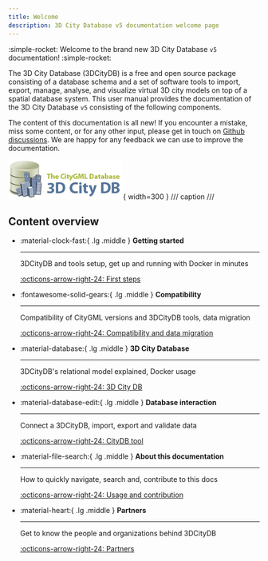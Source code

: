 ```yaml
---
title: Welcome
description: 3D City Database v5 documentation welcome page
---
```


:simple-rocket: Welcome to the brand new 3D City Database `v5` documentation! :simple-rocket:

The 3D City Database (3DCityDB) is a free and open source package consisting of a database schema and a set of software tools to import, export, manage, analyse, and visualize virtual 3D city models on top of a spatial database system. This user manual provides the documentation of the 3D City Database `v5` consisting of the following components.

The content of this documentation is all new! If you encounter a mistake, miss some content, or for any other input, please get in touch on [Github discussions](https://github.com/3dcitydb/3dcitydb-mkdocs/discussions). We are happy for any feedback we can use to improve the documentation.

![3DCityDB logo](./assets/img/logos/3dcitydb-logo-long.jpg){ width=300 }
/// caption
///

## Content overview

<div class="grid cards" markdown>

- :material-clock-fast:{ .lg .middle } __Getting started__

    ---

    3DCityDB and tools setup, get up and running with Docker in minutes

    [:octicons-arrow-right-24: First steps](first-steps/index.md)

- :fontawesome-solid-gears:{ .lg .middle } __Compatibility__

    ---

    Compatibility of CityGML versions and 3DCityDB tools, data migration

    [:octicons-arrow-right-24: Compatibility and data migration](compatibility.md)

- :material-database:{ .lg .middle } __3D City Database__

    ---

    3DCityDB's relational model explained, Docker usage

    [:octicons-arrow-right-24: 3D City DB](3dcitydb/index.md)

- :material-database-edit:{ .lg .middle } __Database interaction__

    ---

    Connect a 3DCityDB, import, export and validate data

    [:octicons-arrow-right-24: CityDB tool](citydb-tool/index.md)

- :material-file-search:{ .lg .middle } __About this documentation__

    ---

    How to quickly navigate, search and, contribute to this docs

    [:octicons-arrow-right-24: Usage and contribution](usage-contrib.md)

- :material-heart:{ .lg .middle } __Partners__

    ---

    Get to know the people and organizations behind 3DCityDB

    [:octicons-arrow-right-24: Partners](partners/index.md)

</div>
